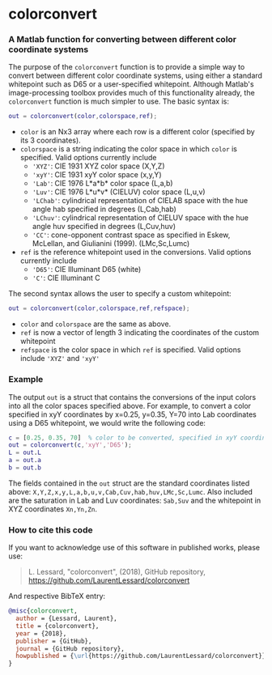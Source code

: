 # colorconvert
### A Matlab function for converting between different color coordinate systems

The purpose of the `colorconvert` function is to provide a simple way to convert between different color coordinate systems, using either a standard whitepoint such as D65 or a user-specified whitepoint. Although Matlab's image-processing toolbox provides much of this functionality already, the `colorconvert` function is much simpler to use. The basic syntax is:
```matlab
out = colorconvert(color,colorspace,ref);
```
- `color` is an Nx3 array where each row is a different color (specified by its 3 coordinates).
- `colorspace` is a string indicating the color space in which `color` is specified. Valid options currently include
  - `'XYZ'`: CIE 1931 XYZ color space (X,Y,Z)
  - `'xyY'`: CIE 1931 xyY color space (x,y,Y)
  - `'Lab'`: CIE 1976 L\*a\*b\* color space (L,a,b)
  - `'Luv'`: CIE 1976 L\*u\*v\* (CIELUV) color space (L,u,v)
  - `'LChab'`: cylindrical representation of CIELAB space with the hue angle hab specified in degrees (L,Cab,hab)
  - `'LChuv'`: cylindrical representation of CIELUV space with the hue angle huv specified in degrees (L,Cuv,huv)
  - `'CC'`: cone-opponent contrast space as specified in Eskew, McLellan, and Giulianini (1999). (LMc,Sc,Lumc)
- `ref` is the reference whitepoint used in the conversions. Valid options currently include
  - `'D65'`: CIE Illuminant D65 (white)
  - `'C'`: CIE Illuminant C
  
The second syntax allows the user to specify a custom whitepoint:
```matlab
out = colorconvert(color,colorspace,ref,refspace);
```
- `color` and `colorspace` are the same as above.
- `ref` is now a vector of length 3 indicating the coordinates of the custom whitepoint
- `refspace` is the color space in which `ref` is specified. Valid options include `'XYZ'` and `'xyY'`

### Example
The output `out` is a struct that contains the conversions of the input colors into all the color spaces specified above. For example, to convert a color specified in xyY coordinates by x=0.25, y=0.35, Y=70 into Lab coordinates using a D65 whitepoint, we would write the following code:
```matlab
c = [0.25, 0.35, 70]  % color to be converted, specified in xyY coordinates
out = colorconvert(c,'xyY','D65');
L = out.L
a = out.a
b = out.b
```
The fields contained in the `out` struct are the standard coordinates listed above: `X,Y,Z,x,y,L,a,b,u,v,Cab,Cuv,hab,huv,LMc,Sc,Lumc`. Also included are the saturation in Lab and Luv coordinates: `Sab,Suv` and the whitepoint in XYZ coordinates `Xn,Yn,Zn`.

### How to cite this code
If you want to acknowledge use of this software in published works, please use:

> L. Lessard, "colorconvert", (2018), GitHub repository, https://github.com/LaurentLessard/colorconvert
  
And respective BibTeX entry:

```bibtex
@misc{colorconvert,
  author = {Lessard, Laurent},
  title = {colorconvert},
  year = {2018},
  publisher = {GitHub},
  journal = {GitHub repository},
  howpublished = {\url{https://github.com/LaurentLessard/colorconvert}}
}
```
